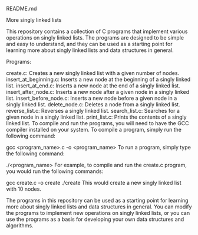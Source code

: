 
README.md

More singly linked lists

This repository contains a collection of C programs that implement various operations on singly linked lists. The programs are designed to be simple and easy to understand, and they can be used as a starting point for learning more about singly linked lists and data structures in general.

Programs:

create.c: Creates a new singly linked list with a given number of nodes.
insert_at_beginning.c: Inserts a new node at the beginning of a singly linked list.
insert_at_end.c: Inserts a new node at the end of a singly linked list.
insert_after_node.c: Inserts a new node after a given node in a singly linked list.
insert_before_node.c: Inserts a new node before a given node in a singly linked list.
delete_node.c: Deletes a node from a singly linked list.
reverse_list.c: Reverses a singly linked list.
search_list.c: Searches for a given node in a singly linked list.
print_list.c: Prints the contents of a singly linked list.
To compile and run the programs, you will need to have the GCC compiler installed on your system. To compile a program, simply run the following command:

gcc <program_name>.c -o <program_name>
To run a program, simply type the following command:

./<program_name>
For example, to compile and run the create.c program, you would run the following commands:

gcc create.c -o create
./create
This would create a new singly linked list with 10 nodes.

The programs in this repository can be used as a starting point for learning more about singly linked lists and data structures in general. You can modify the programs to implement new operations on singly linked lists, or you can use the programs as a basis for developing your own data structures and algorithms.
